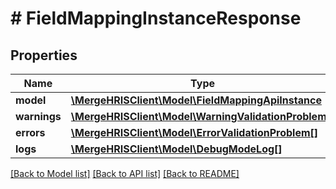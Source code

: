 # # FieldMappingInstanceResponse

## Properties

Name | Type | Description | Notes
------------ | ------------- | ------------- | -------------
**model** | [**\MergeHRISClient\Model\FieldMappingApiInstance**](FieldMappingApiInstance.md) |  |
**warnings** | [**\MergeHRISClient\Model\WarningValidationProblem[]**](WarningValidationProblem.md) |  |
**errors** | [**\MergeHRISClient\Model\ErrorValidationProblem[]**](ErrorValidationProblem.md) |  |
**logs** | [**\MergeHRISClient\Model\DebugModeLog[]**](DebugModeLog.md) |  | [optional]

[[Back to Model list]](../../README.md#models) [[Back to API list]](../../README.md#endpoints) [[Back to README]](../../README.md)
